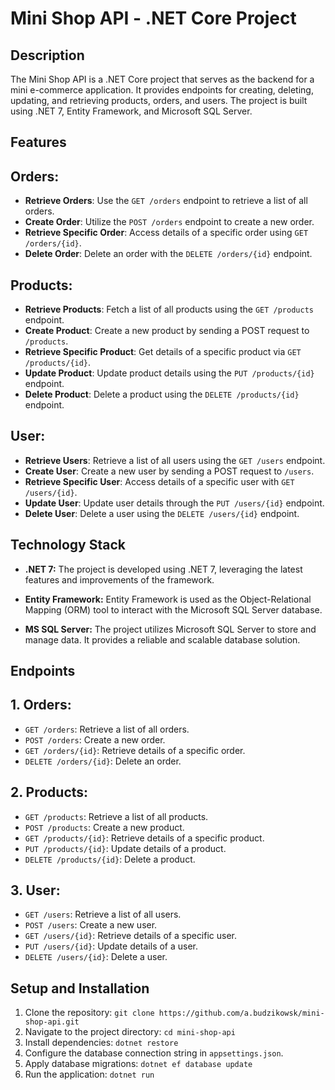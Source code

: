 # Mini Shop API - .NET Core Project

## Description

The Mini Shop API is a .NET Core project that serves as the backend for a mini e-commerce application. It provides endpoints for creating, deleting, updating, and retrieving products, orders, and users. The project is built using .NET 7, Entity Framework, and Microsoft SQL Server.

## Features

## Orders:

- **Retrieve Orders**: Use the `GET /orders` endpoint to retrieve a list of all orders.
- **Create Order**: Utilize the `POST /orders` endpoint to create a new order.
- **Retrieve Specific Order**: Access details of a specific order using `GET /orders/{id}`.
- **Delete Order**: Delete an order with the `DELETE /orders/{id}` endpoint.

## Products:

- **Retrieve Products**: Fetch a list of all products using the `GET /products` endpoint.
- **Create Product**: Create a new product by sending a POST request to `/products`.
- **Retrieve Specific Product**: Get details of a specific product via `GET /products/{id}`.
- **Update Product**: Update product details using the `PUT /products/{id}` endpoint.
- **Delete Product**: Delete a product using the `DELETE /products/{id}` endpoint.

## User:

- **Retrieve Users**: Retrieve a list of all users using the `GET /users` endpoint.
- **Create User**: Create a new user by sending a POST request to `/users`.
- **Retrieve Specific User**: Access details of a specific user with `GET /users/{id}`.
- **Update User**: Update user details through the `PUT /users/{id}` endpoint.
- **Delete User**: Delete a user using the `DELETE /users/{id}` endpoint.

## Technology Stack

- **.NET 7:** The project is developed using .NET 7, leveraging the latest features and improvements of the framework.

- **Entity Framework:** Entity Framework is used as the Object-Relational Mapping (ORM) tool to interact with the Microsoft SQL Server database.

- **MS SQL Server:** The project utilizes Microsoft SQL Server to store and manage data. It provides a reliable and scalable database solution.

## Endpoints

## 1. Orders:

- `GET /orders`: Retrieve a list of all orders.
- `POST /orders`: Create a new order.
- `GET /orders/{id}`: Retrieve details of a specific order.
- `DELETE /orders/{id}`: Delete an order.

## 2. Products:

- `GET /products`: Retrieve a list of all products.
- `POST /products`: Create a new product.
- `GET /products/{id}`: Retrieve details of a specific product.
- `PUT /products/{id}`: Update details of a product.
- `DELETE /products/{id}`: Delete a product.

## 3. User:

- `GET /users`: Retrieve a list of all users.
- `POST /users`: Create a new user.
- `GET /users/{id}`: Retrieve details of a specific user.
- `PUT /users/{id}`: Update details of a user.
- `DELETE /users/{id}`: Delete a user.


## Setup and Installation

1. Clone the repository: `git clone https://github.com/a.budzikowsk/mini-shop-api.git`
2. Navigate to the project directory: `cd mini-shop-api`
3. Install dependencies: `dotnet restore`
4. Configure the database connection string in `appsettings.json`.
5. Apply database migrations: `dotnet ef database update`
6. Run the application: `dotnet run`
